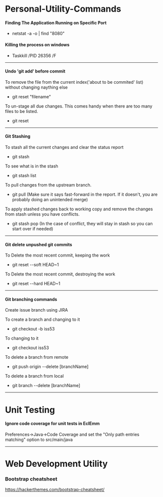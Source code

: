 # Personal-Utility-Commands

#### Finding The Application Running on Specific Port
* netstat -a -o | find "8080"

#### Killing the process on windows
* Taskkill /PID 26356 /F

------------




#### Undo 'git add' before commit
To remove the file from the current index('about to be commited' list) without changing naything else
* git reset "filename"

To un-stage all due changes. This comes handy when there are too many files to be listed.
* git reset 



------------

#### Git Stashing
To stash all the current changes and clear the status report
* git stash

To see what is in the stash
* git stash list

To pull changes from the upstream branch. 
* git pull
(Make sure it says fast-forward in the report. If it doesn't, you are probably doing an unintended merge)

To apply stashed changes back to working copy and remove the changes from stash unless you have conflicts.
* git stash pop
(In the case of conflict, they will stay in stash so you can start over if needed)

------------

#### Git delete unpushed git commits
To Delete the most recent commit, keeping the work
* git reset --soft HEAD~1

To Delete the most recent commit, destroying the work
* git reset --hard HEAD~1

------------

#### Git branching commands
Create issue branch using JIRA

To create a branch and changing to it
* git checkout -b iss53

To changing to it
* git checkout iss53

To delete a branch from remote
* git push origin --delete [branchName]

To delete a branch from local
* git branch --delete [branchName]
------------

# Unit Testing
#### Ignore code coverage for unit tests in EclEmm
Preferences->Java->Code Coverage and set the "Only path entries matching" option to src/main/java



--------------
# Web Development Utility 

### Bootstrap cheatsheet
https://hackerthemes.com/bootstrap-cheatsheet/
